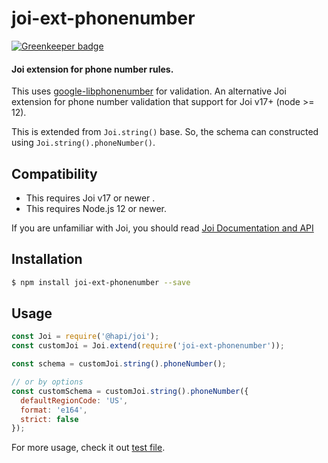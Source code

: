 # joi-ext-phonenumber

[![Greenkeeper badge](https://badges.greenkeeper.io/alfianwahid/joi-ext-phonenumber.svg)](https://greenkeeper.io/)

#### Joi extension for phone number rules.

This uses [google-libphonenumber](https://github.com/ruimarinho/google-libphonenumber) for validation. An alternative Joi extension for phone number validation that support for Joi v17+ (node >= 12).

This is extended from `Joi.string()` base. So, the schema can constructed using `Joi.string().phoneNumber()`.

## Compatibility

- This requires Joi v17 or newer .
- This requires Node.js 12 or newer.

If you are unfamiliar with Joi, you should read [Joi Documentation and API](https://hapi.dev/family/joi/)

## Installation

```bash
$ npm install joi-ext-phonenumber --save
```

## Usage

```js
const Joi = require('@hapi/joi');
const customJoi = Joi.extend(require('joi-ext-phonenumber'));

const schema = customJoi.string().phoneNumber();

// or by options
const customSchema = customJoi.string().phoneNumber({
  defaultRegionCode: 'US',
  format: 'e164',
  strict: false
});
```

For more usage, check it out [test file](./test/index.js).